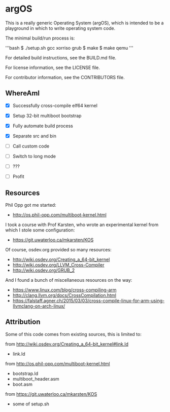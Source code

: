 argOS
=====

This is a really generic Operating System (argOS), which is intended
to be a playground in which to write operating system code.

The minimal build/run process is:

'''bash
$ ./setup.sh gcc xorriso grub
$ make
$ make qemu
'''

For detailed build instructions, see the BUILD.md file.

For license information, see the LICENSE file.

For contributor information, see the CONTRIBUTORS file.


WhereAmI
--------

* [X] Successfully cross-compile elf64 kernel
* [X] Setup 32-bit multiboot bootstrap
* [X] Fully automate build process
* [X] Separate src and bin
* [ ] Call custom code
* [ ] Switch to long mode
* [ ] ???
* [ ] Profit


Resources
---------

Phil Opp got me started:

* http://os.phil-opp.com/multiboot-kernel.html

I took a course with Prof Karsten, who wrote an experimental kernel
from which I stole some configuration:

* https://git.uwaterloo.ca/mkarsten/KOS

Of course, osdev.org provided so many resources:

* http://wiki.osdev.org/Creating_a_64-bit_kernel
* http://wiki.osdev.org/LLVM_Cross-Compiler
* http://wiki.osdev.org/GRUB_2

And I found a bunch of miscellaneous resources on the way:

* https://www.linux.com/blog/cross-compiling-arm
* http://clang.llvm.org/docs/CrossCompilation.html
* https://falstaff.agner.ch/2015/03/03/cross-compile-linux-for-arm-using-llvmclang-on-arch-linux/


Attribution
-----------

Some of this code comes from existing sources, this is limited to:

from http://wiki.osdev.org/Creating_a_64-bit_kernel#link.ld
* link.ld

from http://os.phil-opp.com/multiboot-kernel.html
* bootstrap.ld
* multiboot_header.asm
* boot.asm

from https://git.uwaterloo.ca/mkarsten/KOS
* some of setup.sh
